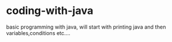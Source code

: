 # coding-with-java
basic programming with java, will start with printing java and then variables,conditions etc....
